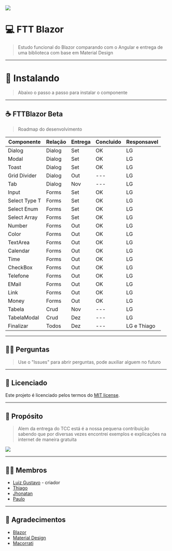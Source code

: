 <img src="https://www.evertop.pl/wp-content/uploads/2021/01/grafiki_blog_blazor-06-1024x323.jpg">

# 💻 **FTT Blazor**
> Estudo funcional do Blazor comparando com o Angular e entrega de uma biblioteca com base em Material Design

---

# 🧩 **Instalando**
> Abaixo o passo a passo para instalar o componente

---

## ☕ **FTTBlazor Beta**
> Roadmap do desenvolvimento

| Componente | Relação | Entrega | Concluido | Responsavel |
| --- | --- | --- | --- | --- |
| Dialog | Dialog | Set | OK | LG |
| Modal | Dialog | Set | OK | LG |
| Toast | Dialog | Set | OK | LG |
| Grid Divider | Dialog | Out | --- | LG |
| Tab | Dialog | Nov | --- | LG |
| Input | Forms | Set | OK | LG |
| Select Type T  | Forms | Set | OK | LG |
| Select Enum  | Forms | Set | OK | LG |
| Select Array  | Forms | Set | OK | LG |
| Number | Forms | Out | OK | LG |
| Color | Forms | Out | OK | LG |
| TextArea | Forms | Out | OK | LG |
| Calendar | Forms | Out | OK | LG |
| Time | Forms | Out | OK | LG |
| CheckBox | Forms | Out | OK | LG |
| Telefone | Forms | Out | OK | LG |
| EMail | Forms | Out | OK | LG |
| Link | Forms | Out | OK | LG |
| Money | Forms | Out | OK | LG |
| Tabela | Crud | Nov | --- | LG |
| TabelaModal | Crud | Dez | --- | LG |
| Finalizar | Todos | Dez | --- | LG e Thiago |
 
---
  
## 🙇🏻 **Perguntas**
> Use o "Issues" para abrir perguntas, pode auxiliar alguem no futuro

---

## 📜 **Licenciado**

Este projeto é licenciado pelos termos do [MIT license](https://github.com/luizgustavo77/FTTBlazor/blob/master/LICENSE.md).

---

## 🚀 **Propósito**
> Alem da entrega do TCC está é a nossa pequena contribuição sabendo que por diversas vezes encontrei exemplos e explicações na internet de maneira gratuita

<img src="https://cdn.dribbble.com/users/2401141/screenshots/5487982/developers-gif-showcase.gif">

---

## 🙋🏻 **Membros**

- [Luiz Gustavo](https://github.com/luizgustavo77) - criador
- [Thiago](https://github.com/thiagofernandes101)
- [Jhonatan](https://github.com/JhonatanMatos)
- [Paulo](https://github.com/paulopatrocinio)

---

## 💼 **Agradecimentos**
- [Blazor](https://blazor.net)
- [Material Design](https://material.io/components/)
- [Macorrati](https://www.udemy.com/course/curso-blazor-essencial/)

